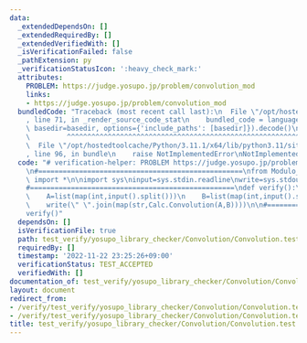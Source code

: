 ```yaml
---
data:
  _extendedDependsOn: []
  _extendedRequiredBy: []
  _extendedVerifiedWith: []
  _isVerificationFailed: false
  _pathExtension: py
  _verificationStatusIcon: ':heavy_check_mark:'
  attributes:
    PROBLEM: https://judge.yosupo.jp/problem/convolution_mod
    links:
    - https://judge.yosupo.jp/problem/convolution_mod
  bundledCode: "Traceback (most recent call last):\n  File \"/opt/hostedtoolcache/Python/3.11.1/x64/lib/python3.11/site-packages/onlinejudge_verify/documentation/build.py\"\
    , line 71, in _render_source_code_stat\n    bundled_code = language.bundle(stat.path,\
    \ basedir=basedir, options={'include_paths': [basedir]}).decode()\n          \
    \         ^^^^^^^^^^^^^^^^^^^^^^^^^^^^^^^^^^^^^^^^^^^^^^^^^^^^^^^^^^^^^^^^^^^^^^^^^^^^^^^^^\n\
    \  File \"/opt/hostedtoolcache/Python/3.11.1/x64/lib/python3.11/site-packages/onlinejudge_verify/languages/python.py\"\
    , line 96, in bundle\n    raise NotImplementedError\nNotImplementedError\n"
  code: "# verification-helper: PROBLEM https://judge.yosupo.jp/problem/convolution_mod\n\
    \n#==================================================\nfrom Modulo_Sequence.Modulo_Polynominal\
    \ import *\n\nimport sys\ninput=sys.stdin.readline\nwrite=sys.stdout.write\n\n\
    #==================================================\ndef verify():\n    N,M=map(int,input().split())\n\
    \    A=list(map(int,input().split()))\n    B=list(map(int,input().split()))\n\
    \    write(\" \".join(map(str,Calc.Convolution(A,B))))\n\n#==================================================\n\
    verify()"
  dependsOn: []
  isVerificationFile: true
  path: test_verify/yosupo_library_checker/Convolution/Convolution.test.py
  requiredBy: []
  timestamp: '2022-11-22 23:25:26+09:00'
  verificationStatus: TEST_ACCEPTED
  verifiedWith: []
documentation_of: test_verify/yosupo_library_checker/Convolution/Convolution.test.py
layout: document
redirect_from:
- /verify/test_verify/yosupo_library_checker/Convolution/Convolution.test.py
- /verify/test_verify/yosupo_library_checker/Convolution/Convolution.test.py.html
title: test_verify/yosupo_library_checker/Convolution/Convolution.test.py
---
```

